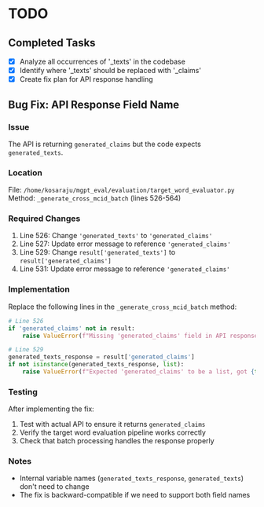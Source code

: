 # TODO

## Completed Tasks
- [x] Analyze all occurrences of '_texts' in the codebase
- [x] Identify where '_texts' should be replaced with '_claims'
- [x] Create fix plan for API response handling

## Bug Fix: API Response Field Name

### Issue
The API is returning `generated_claims` but the code expects `generated_texts`.

### Location
File: `/home/kosaraju/mgpt_eval/evaluation/target_word_evaluator.py`
Method: `_generate_cross_mcid_batch` (lines 526-564)

### Required Changes
1. Line 526: Change `'generated_texts'` to `'generated_claims'`
2. Line 527: Update error message to reference `'generated_claims'`
3. Line 529: Change `result['generated_texts']` to `result['generated_claims']`
4. Line 531: Update error message to reference `'generated_claims'`

### Implementation
Replace the following lines in the `_generate_cross_mcid_batch` method:

```python
# Line 526
if 'generated_claims' not in result:
    raise ValueError(f"Missing 'generated_claims' field in API response. Available fields: {list(result.keys())}")

# Line 529
generated_texts_response = result['generated_claims']
if not isinstance(generated_texts_response, list):
    raise ValueError(f"Expected 'generated_claims' to be a list, got {type(generated_texts_response)}")
```

### Testing
After implementing the fix:
1. Test with actual API to ensure it returns `generated_claims`
2. Verify the target word evaluation pipeline works correctly
3. Check that batch processing handles the response properly

### Notes
- Internal variable names (`generated_texts_response`, `generated_texts`) don't need to change
- The fix is backward-compatible if we need to support both field names